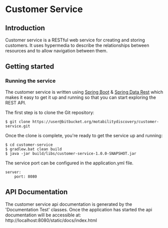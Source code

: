 
# Customer Service

## Introduction

Customer service is a RESTful web service for creating and storing customers. It uses hypermedia to describe the relationships between resources and to allow navigation between them.

## Getting started

### Running the service
The customer service is written using [Spring Boot](http://projects.spring.io/spring-boot) & [Spring Data Rest](http://docs.spring.io/spring-data/rest/docs/current/reference/html/) which makes it easy to get it up and running so that you can start exploring the REST API.

The first step is to clone the Git repository:

```
$ git clone https://user@bitbucket.org/motabilitydiscovery/customer-service.git
```

Once the clone is complete, you're ready to get the service up and running:

```
$ cd customer-service
$ gradlew.bat clean build
$ java -jar build/libs/customer-service-1.0.0-SNAPSHOT.jar
```

The service port can be configured in the application.yml file.
```
server:
    port: 8080
```

## API Documentation
The customer service api documentation is generated by the 'Documentation Test' classes. Once the application has started the api documentation will be accessible at: http://localhost:8080/static/docs/index.html
